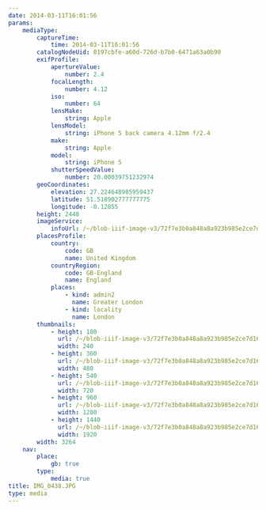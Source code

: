 ```yaml
---
date: 2014-03-11T16:01:56
params:
    mediaType:
        captureTime:
            time: 2014-03-11T16:01:56
        catalogNodeUid: 0197cbfe-a60d-726d-b7b0-6471a63a0b90
        exifProfile:
            apertureValue:
                number: 2.4
            focalLength:
                number: 4.12
            iso:
                number: 64
            lensMake:
                string: Apple
            lensModel:
                string: iPhone 5 back camera 4.12mm f/2.4
            make:
                string: Apple
            model:
                string: iPhone 5
            shutterSpeedValue:
                number: 20.00039751232974
        geoCoordinates:
            elevation: 27.224648985959437
            latitude: 51.518902777777775
            longitude: -0.12855
        height: 2448
        imageService:
            infoUrl: /~/blob-iiif-image-v3/72f7e3b0a848a8a923b985e2ce7d161c7753d0c70bcea387ac7e767c7fb018d1/info.json
        placesProfile:
            country:
                code: GB
                name: United Kingdom
            countryRegion:
                code: GB-England
                name: England
            places:
                - kind: admin2
                  name: Greater London
                - kind: locality
                  name: London
        thumbnails:
            - height: 180
              url: /~/blob-iiif-image-v3/72f7e3b0a848a8a923b985e2ce7d161c7753d0c70bcea387ac7e767c7fb018d1/full/240%2C180/0/default.jpg
              width: 240
            - height: 360
              url: /~/blob-iiif-image-v3/72f7e3b0a848a8a923b985e2ce7d161c7753d0c70bcea387ac7e767c7fb018d1/full/480%2C360/0/default.jpg
              width: 480
            - height: 540
              url: /~/blob-iiif-image-v3/72f7e3b0a848a8a923b985e2ce7d161c7753d0c70bcea387ac7e767c7fb018d1/full/720%2C540/0/default.jpg
              width: 720
            - height: 960
              url: /~/blob-iiif-image-v3/72f7e3b0a848a8a923b985e2ce7d161c7753d0c70bcea387ac7e767c7fb018d1/full/1280%2C960/0/default.jpg
              width: 1280
            - height: 1440
              url: /~/blob-iiif-image-v3/72f7e3b0a848a8a923b985e2ce7d161c7753d0c70bcea387ac7e767c7fb018d1/full/1920%2C1440/0/default.jpg
              width: 1920
        width: 3264
    nav:
        place:
            gb: true
        type:
            media: true
title: IMG_0438.JPG
type: media
---
```

